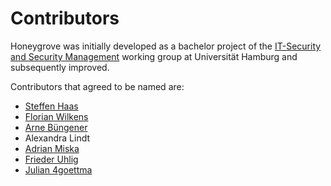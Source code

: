 # Contributors

Honeygrove was initially developed as a bachelor project of the [IT-Security and Security Management](https://www.inf.uni-hamburg.de/inst/ab/snp/home.html) working group at Universität Hamburg and subsequently improved.

Contributors that agreed to be named are:

* [Steffen Haas](https://github.com/iBiqQ)
* [Florian Wilkens](https://github.com/1wilkens)
* [Arne Büngener](https://github.com/4rne)
* Alexandra Lindt
* [Adrian Miska](https://github.com/AdrianMiska)
* [Frieder Uhlig](https://github.com/Moshtart)
* [Julian 4goettma](https://github.com/4goettma)
